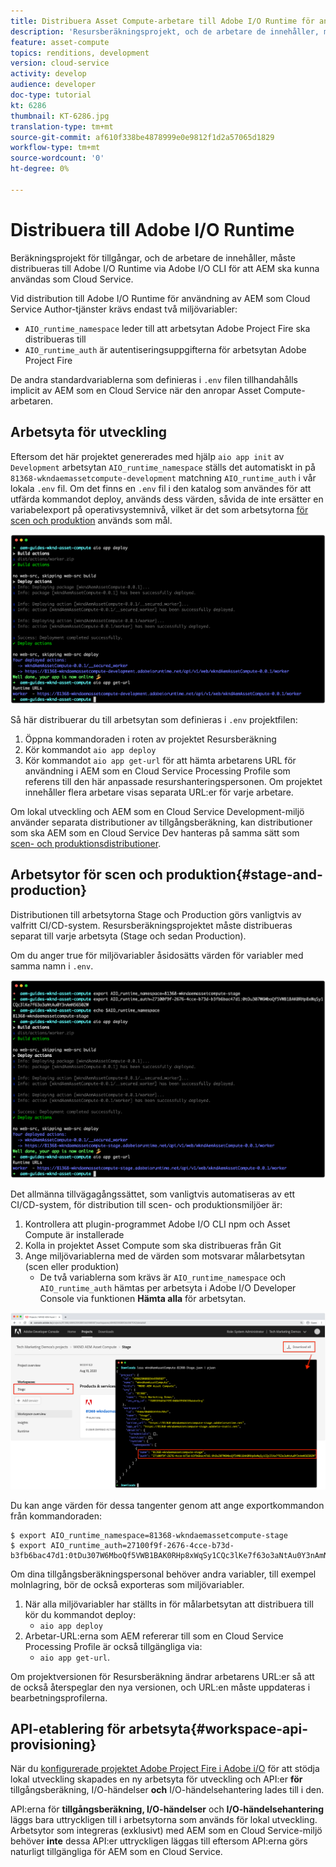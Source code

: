 ```yaml
---
title: Distribuera Asset Compute-arbetare till Adobe I/O Runtime för användning med AEM som Cloud Service
description: 'Resursberäkningsprojekt, och de arbetare de innehåller, måste distribueras till Adobe I/O Runtime för att kunna användas av AEM som Cloud Service. '
feature: asset-compute
topics: renditions, development
version: cloud-service
activity: develop
audience: developer
doc-type: tutorial
kt: 6286
thumbnail: KT-6286.jpg
translation-type: tm+mt
source-git-commit: af610f338be4878999e0e9812f1d2a57065d1829
workflow-type: tm+mt
source-wordcount: '0'
ht-degree: 0%

---
```



# Distribuera till Adobe I/O Runtime

Beräkningsprojekt för tillgångar, och de arbetare de innehåller, måste distribueras till Adobe I/O Runtime via Adobe I/O CLI för att AEM ska kunna användas som Cloud Service.

Vid distribution till Adobe I/O Runtime för användning av AEM som Cloud Service Author-tjänster krävs endast två miljövariabler:

+ `AIO_runtime_namespace` leder till att arbetsytan Adobe Project Fire ska distribueras till
+ `AIO_runtime_auth` är autentiseringsuppgifterna för arbetsytan Adobe Project Fire

De andra standardvariablerna som definieras i `.env` filen tillhandahålls implicit av AEM som en Cloud Service när den anropar Asset Compute-arbetaren.

## Arbetsyta för utveckling

Eftersom det här projektet genererades med hjälp `aio app init` av `Development` arbetsytan `AIO_runtime_namespace` ställs det automatiskt in på `81368-wkndaemassetcompute-development` matchning `AIO_runtime_auth` i vår lokala `.env` fil.  Om det finns en `.env` fil i den katalog som användes för att utfärda kommandot deploy, används dess värden, såvida de inte ersätter en variabelexport på operativsystemnivå, vilket är det som arbetsytorna [för scen och produktion](#stage-and-production) används som mål.

![driftsättning av aio-program med hjälp av .env-variabler](./assets/runtime/development__aio.png)

Så här distribuerar du till arbetsytan som definieras i `.env` projektfilen:

1. Öppna kommandoraden i roten av projektet Resursberäkning
1. Kör kommandot `aio app deploy`
1. Kör kommandot `aio app get-url` för att hämta arbetarens URL för användning i AEM som en Cloud Service Processing Profile som referens till den här anpassade resurshanteringspersonen. Om projektet innehåller flera arbetare visas separata URL:er för varje arbetare.

Om lokal utveckling och AEM som en Cloud Service Development-miljö använder separata distributioner av tillgångsberäkning, kan distributioner som ska AEM som en Cloud Service Dev hanteras på samma sätt som [scen- och produktionsdistributioner](#stage-and-production).

## Arbetsytor för scen och produktion{#stage-and-production}

Distributionen till arbetsytorna Stage och Production görs vanligtvis av valfritt CI/CD-system. Resursberäkningsprojektet måste distribueras separat till varje arbetsyta (Stage och sedan Production).

Om du anger true för miljövariabler åsidosätts värden för variabler med samma namn i `.env`.

![driftsättning av aio-appar med exportvariabler](./assets/runtime/stage__export-and-aio.png)

Det allmänna tillvägagångssättet, som vanligtvis automatiseras av ett CI/CD-system, för distribution till scen- och produktionsmiljöer är:

1. Kontrollera att plugin-programmet [](../set-up/development-environment.md#aio) Adobe I/O CLI npm och Asset Compute är installerade
1. Kolla in projektet Asset Compute som ska distribueras från Git
1. Ange miljövariablerna med de värden som motsvarar målarbetsytan (scen eller produktion)
   + De två variablerna som krävs är `AIO_runtime_namespace` och `AIO_runtime_auth` hämtas per arbetsyta i Adobe I/O Developer Console via funktionen __Hämta alla__ för arbetsytan.

![Adobe Developer Console - Namespace och Auth för AIO Runtime](./assets/runtime/stage-auth-namespace.png)

Du kan ange värden för dessa tangenter genom att ange exportkommandon från kommandoraden:

```
$ export AIO_runtime_namespace=81368-wkndaemassetcompute-stage
$ export AIO_runtime_auth=27100f9f-2676-4cce-b73d-b3fb6bac47d1:0tDu307W6MboQf5VWB1BAK0RHp8xWqSy1CQc3lKe7f63o3aNtAu0Y3nAmN56502W
```

Om dina tillgångsberäkningspersonal behöver andra variabler, till exempel molnlagring, bör de också exporteras som miljövariabler.

1. När alla miljövariabler har ställts in för målarbetsytan att distribuera till kör du kommandot deploy:
   + `aio app deploy`
1. Arbetar-URL:erna som AEM refererar till som en Cloud Service Processing Profile är också tillgängliga via:
   + `aio app get-url`.

Om projektversionen för Resursberäkning ändrar arbetarens URL:er så att de också återspeglar den nya versionen, och URL:en måste uppdateras i bearbetningsprofilerna.

## API-etablering för arbetsyta{#workspace-api-provisioning}

När du [konfigurerade projektet Adobe Project Fire i Adobe i/O](../set-up/firefly.md) för att stödja lokal utveckling skapades en ny arbetsyta för utveckling och API:er __för__ tillgångsberäkning, I/O-händelser __och__ I/O-händelsehantering lades till i den.

API:erna för __tillgångsberäkning, I/O-händelser__ och __I/O-händelsehantering__ läggs bara uttryckligen till i arbetsytorna som används för lokal utveckling. Arbetsytor som integreras (exklusivt) med AEM som en Cloud Service-miljö behöver __inte__ dessa API:er uttryckligen läggas till eftersom API:erna görs naturligt tillgängliga för AEM som en Cloud Service.
